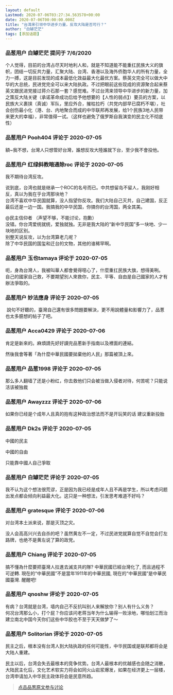 ```yaml
---
layout: default
Lastmod: 2020-07-06T03:27:34.563578+00:00
date: 2020-07-06T00:00:00.000Z
title: "台湾来引领中华进步力量，反攻大陆是否可行？"
author: "白罅茫茫"
tags: [添加话题]
---
```



### 品葱用户 **白罅茫茫** 提问于 7/6/2020
    
个人觉得，目前的台湾占尽天时地利人和，就是不知道能不能重扛民族大义的旗帜，团结一切反共力量，汇聚大陆、台湾、香港以及海外侨胞华人的所有力量，全力一搏，这是目前发现的成本最低化效益最大化最优方案。蔡英文完全可以做大中华的大总统，民进党完全可以来大陆执政。不过把眼前这些现成的资源聚合起来蔡英文跟民进党接过蒋介石那一套？感觉难。不过台湾来领导中华进步的新力量，加之策反大陆关键（承诺革命成功后给予他想要的【人性的弱点】）要员的方案，以民族大义裹挟（真诚）军队，里应外合，摧枯拉朽（共党内部早已腐朽不堪），社会创伤最小化（港、台、内地聚合而成的中华联邦再发展，给1个民族3地人民带来更大的幸福），非常值得一试。（这样也避免了俄罗斯自我演变的民主化不彻底性）
    
                

### 品葱用户 **Pooh404** 评论于 2020-07-05
        
額~我不想，台灣人只想管好台灣，誰想反攻大陸誰就下台，至少我不會投他。
        
                

### 品葱用户 **红绿斜教暗通除roc** 评论于 2020-07-05
        
我不期待台湾反攻。  
  
说到底，台湾也就是继承一个ROC的名号而已。中共想留岛不留人，我刚好相反，真以为我在乎台湾那块地？  
台湾不喜欢中华民国就算，没人指望你反攻。我们大陆自己灭共，自己建国，反正最后还是一边一国。我搞我的中华民国，你搞你的台湾国，两全其美。  
  
@民主信仰者 （声望不够，不能讨论，抱歉）  
没错。你台湾爱统就统，爱独就独。无非是我大陆的“新中华民国”多一块地、少一块地的区别。  
别整天说反攻，以为台湾算老几呢？  
除了中华民国的国玺和迁台的文物，其他的谁稀罕啊。
        
                

### 品葱用户 **玉也tamaya** 评论于 2020-07-05
        
呃，身為台灣人，我被叫華人都會覺得噁心了，什麼重扛民族大旗，想得美咧。  
自己的國家自己救，不要期望別人來救你，民主、平等、自由是自己國家的人才有辦法爭取的。
        
                

### 品葱用户 **妙法應身** 评论于 2020-07-05
        
 說句不好聽的，臺灣自己還有很多問題要解決，更不用說體量和影響力了，品蔥也太多臆想的帖子了吧。
        
                

### 品葱用户 **Acca0429** 评论于 2020-07-06
        
肯定是新來的。麻煩請先好好讀完品蔥新手指南以及裡面的連結。  
  
然後我會等著「為什麼中華民國要拋棄他的人民」那篇被頂上來。
        
                

### 品葱用户 **品葱1998** 评论于 2020-07-05
        
那么多人翻墙了还是小粉红，你去救他们只会被当做入侵者对待，何苦呢？只能说活该被独裁
        
                

### 品葱用户 **Awayzzz** 评论于 2020-07-06
        
如果你已经是个成年人且真的抱有这种政治想法而不是开玩笑的话 建议重新投胎
        
                

### 品葱用户 **Dk2s** 评论于 2020-07-05
        
中國的民主  
  
中國的自由  
  
只能靠中國人自己爭取
        
                

### 品葱用户 **白罅茫茫** 评论于 2020-07-05
        
我不认为这个想法很荒谬，正是因为我已经是成年人且不再是学生，所以考虑问题出发点都会倾向利益最大化。这只是一种想法，引发思考难道不好吗？
        
                

### 品葱用户 **gratesque** 评论于 2020-07-06
        
对台湾本土派来说，那是灭顶之灾。  
  
没人会高高兴兴去自杀的吧？虽然黄左不一定，不过民进党就算自觉不自觉会打左路牌，也绝不是黄左说了算的政党。
        
                

### 品葱用户 **Chiang** 评论于 2020-07-05
        
搞不懂為什麼要把臺灣人拉進去滅支共的隊? 中華民國已經台灣化了, 而且過程不可逆轉. 現在的“中華民國”不是當年1911年的中華民國, 現在的“中華民國”是中華民國臺灣. 醒醒吧!
        
                

### 品葱用户 **qnoshw** 评论于 2020-07-05
        
有病？台湾就是台湾，墙内自己不反抗叫别人来解放你？别人有什么义务？  
何况台湾那么小，打个屁？你应该问老蒋当年为什么输得一败涂地，哪怕划江而治建立南北中国今天你们这些中华胶也不至于天天做梦了～
        
                

### 品葱用户 **Solitorian** 评论于 2020-07-05
        
民主之后，根本没有台湾人到大陆执政的任何可能性，中华民国或是联邦都将会是大陆人重建。  
  
民主以后，台湾会失去最根本的竞争优势。台湾人最根本的优越感也会随之消散，大陆民主化后，文化艺术软实力将会如同火山岩浆爆发，如果在经济更上一层楼，台湾申请加入中华民主政体将会是民意所趋。
        
                





> [点击品葱原文参与讨论](https://pincong.rocks/question/28116)

